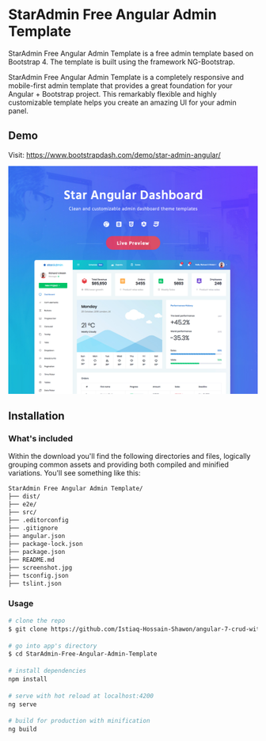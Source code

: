 # StarAdmin Free Angular Admin Template


StarAdmin Free Angular Admin Template is a free admin template based on Bootstrap 4. The template is built using the framework NG-Bootstrap.

StarAdmin Free Angular Admin Template is a completely responsive and mobile-first admin template that provides a great foundation for your Angular + Bootstrap project.
This remarkably flexible and highly customizable template helps you create an amazing UI for your admin panel.

## Demo

Visit: https://www.bootstrapdash.com/demo/star-admin-angular/

[![N|Solid](screenshot.jpg)](http://www.bootstrapdash.com/demo/star-admin-angular)

## Installation

### What's included

Within the download you'll find the following directories and files, logically grouping common assets and providing both compiled and minified variations. You'll see something like this:

```
StarAdmin Free Angular Admin Template/
├── dist/
├── e2e/
├── src/
├── .editorconfig
├── .gitignore
├── angular.json
├── package-lock.json
├── package.json
├── README.md
├── screenshot.jpg
├── tsconfig.json
├── tslint.json
```

### Usage

``` bash
# clone the repo
$ git clone https://github.com/Istiaq-Hossain-Shawon/angular-7-crud-with-firebase.git

# go into app's directory
$ cd StarAdmin-Free-Angular-Admin-Template

# install dependencies
npm install

# serve with hot reload at localhost:4200
ng serve

# build for production with minification
ng build
```
